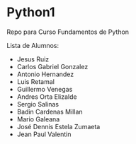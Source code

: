 # Python1
Repo para Curso Fundamentos de Python

Lista de Alumnos:
- Jesus Ruiz 
- Carlos Gabriel Gonzalez
- Antonio Hernandez
- Luis Retamal 
- Guillermo Venegas
- Andres Orta Elizalde
- Sergio Salinas
- Badin Cardenas Millan
- Mario Galeana
- José Dennis Estela Zumaeta
- Jean Paul Valentin
